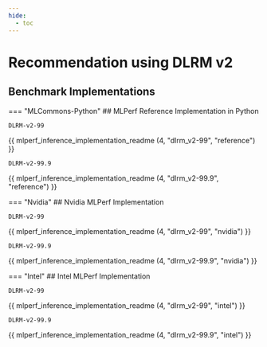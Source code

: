 ```yaml
---
hide:
  - toc
---
```


# Recommendation using DLRM v2


## Benchmark Implementations
=== "MLCommons-Python"
    ## MLPerf Reference Implementation in Python

    DLRM-v2-99
{{ mlperf_inference_implementation_readme (4, "dlrm_v2-99", "reference") }}

    DLRM-v2-99.9
{{ mlperf_inference_implementation_readme (4, "dlrm_v2-99.9", "reference") }}

=== "Nvidia"
    ## Nvidia MLPerf Implementation
    
    DLRM-v2-99
{{ mlperf_inference_implementation_readme (4, "dlrm_v2-99", "nvidia") }}

    DLRM-v2-99.9
{{ mlperf_inference_implementation_readme (4, "dlrm_v2-99.9", "nvidia") }}

=== "Intel"
    ## Intel MLPerf Implementation
    
    DLRM-v2-99
{{ mlperf_inference_implementation_readme (4, "dlrm_v2-99", "intel") }}

    DLRM-v2-99.9
{{ mlperf_inference_implementation_readme (4, "dlrm_v2-99.9", "intel") }}